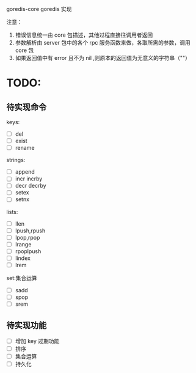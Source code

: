 goredis-core goredis 实现

注意：

1. 错误信息统一由 core 包描述，其他过程直接往调用者返回
2. 参数解析由 server 包中的各个 rpc 服务函数来做，各取所需的参数，调用 core 包
3. 如果返回值中有 error 且不为 nil ,则原本的返回值为无意义的字符串（""）

# TODO: 

## 待实现命令

keys:

- [ ] del
- [ ] exist
- [ ] rename

strings:

- [ ] append
- [ ] incr incrby
- [ ] decr decrby
- [ ] setex
- [ ] setnx

lists:

- [ ] llen
- [ ] lpush,rpush
- [ ] lpop,rpop
- [ ] lrange
- [ ] rpoplpush
- [ ] lindex
- [ ] lrem

set:集合运算

- [ ] sadd
- [ ] spop
- [ ] srem

## 待实现功能

- [ ] 增加 key 过期功能
- [ ] 排序
- [ ] 集合运算
- [ ] 持久化